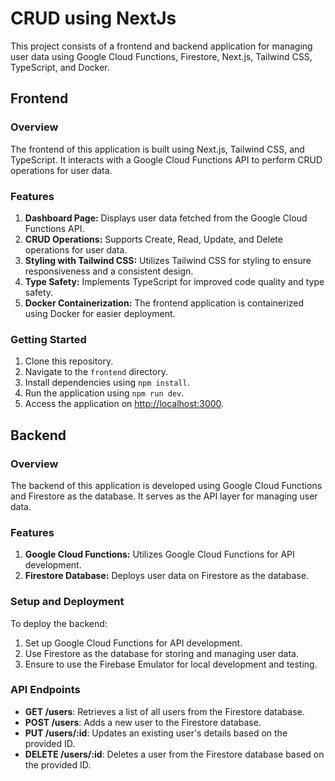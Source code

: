<!DOCTYPE html>
<html lang="en">

<head>
  <meta charset="UTF-8">
  <meta name="viewport" content="width=device-width, initial-scale=1.0">
</head>

<body>
  <h1>CRUD using NextJs</h1>

  <p>This project consists of a frontend and backend application for managing user data using Google Cloud Functions, Firestore, Next.js, Tailwind CSS, TypeScript, and Docker.</p>

  <h2>Frontend</h2>

  <h3>Overview</h3>
  <p>The frontend of this application is built using Next.js, Tailwind CSS, and TypeScript. It interacts with a Google Cloud Functions API to perform CRUD operations for user data.</p>

  <h3>Features</h3>
  <ol>
    <li><strong>Dashboard Page:</strong> Displays user data fetched from the Google Cloud Functions API.</li>
    <li><strong>CRUD Operations:</strong> Supports Create, Read, Update, and Delete operations for user data.</li>
    <li><strong>Styling with Tailwind CSS:</strong> Utilizes Tailwind CSS for styling to ensure responsiveness and a consistent design.</li>
    <li><strong>Type Safety:</strong> Implements TypeScript for improved code quality and type safety.</li>
    <li><strong>Docker Containerization:</strong> The frontend application is containerized using Docker for easier deployment.</li>
  </ol>

  <h3>Getting Started</h3>
  <ol>
    <li>Clone this repository.</li>
    <li>Navigate to the <code>frontend</code> directory.</li>
    <li>Install dependencies using <code>npm install</code>.</li>
    <li>Run the application using <code>npm run dev</code>.</li>
    <li>Access the application on <a href="http://localhost:3000">http://localhost:3000</a>.</li>
  </ol>

  <h2>Backend</h2>

  <h3>Overview</h3>
  <p>The backend of this application is developed using Google Cloud Functions and Firestore as the database. It serves as the API layer for managing user data.</p>

  <h3>Features</h3>
  <ol>
    <li><strong>Google Cloud Functions:</strong> Utilizes Google Cloud Functions for API development.</li>
    <li><strong>Firestore Database:</strong> Deploys user data on Firestore as the database.
<!--       <ul>
        <li><strong>Note:</strong> Use Firebase Emulator for local development.</li>
      </ul> -->
    </li>
  </ol>

  <h3>Setup and Deployment</h3>
  <p>To deploy the backend:</p>
  <ol>
    <li>Set up Google Cloud Functions for API development.</li>
    <li>Use Firestore as the database for storing and managing user data.</li>
    <li>Ensure to use the Firebase Emulator for local development and testing.</li>
  </ol>

  <h3>API Endpoints</h3>
  <ul>
    <li><strong>GET /users</strong>: Retrieves a list of all users from the Firestore database.</li>
    <li><strong>POST /users</strong>: Adds a new user to the Firestore database.</li>
    <li><strong>PUT /users/:id</strong>: Updates an existing user's details based on the provided ID.</li>
    <li><strong>DELETE /users/:id</strong>: Deletes a user from the Firestore database based on the provided ID.</li>
  </ul>
</body>

</html>
